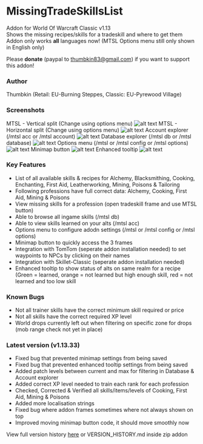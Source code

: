 # MissingTradeSkillsList
Addon for World Of Warcraft Classic v1.13  
Shows the missing recipes/skills for a tradeskill and where to get them  
Addon only works **all** languages now! (MTSL Options menu still only shown in English only)  

Please **donate** (paypal to thumbkin83@gmail.com) if you want to support this addon!

### Author
Thumbkin (Retail: EU-Burning Steppes, Classic: EU-Pyrewood Village)

### Screenshots
MTSL - Vertical split (Change using options menu)
![alt text](http://mtsl.ddns.net/images/mtsl_main.png "Missing TradeSkills List - Vertical Split")
MTSL - Horizontal split (Change using options menu)
![alt text](http://mtsl.ddns.net/images/mtsl_main_horizontal.png "Missing TradeSkills List - Horizontal Split")
Account explorer (/mtsl acc or /mtsl account)
![alt text](http://mtsl.ddns.net/images/mtsl_account.png "Missing TradeSkills List - Account explorer")
Database explorer (/mtsl db or /mtsl database)
![alt text](http://mtsl.ddns.net/images/mtsl_database.png "Missing TradeSkills List - Database explorer")
Options menu (/mtsl or /mtsl config or /mtsl options)
![alt text](http://mtsl.ddns.net/images/mtsl_options.png "Missing TradeSkills List - Options menu")
Minimap button
![alt text](http://mtsl.ddns.net/images/mtsl_minimap.png "Missing TradeSkills List - Options menu")
Enhanced tooltip
![alt text](http://mtsl.ddns.net/images/mtsl_tooltip.png "Missing TradeSkills List - Enhanced tooltip")

### Key Features

* List of all available skills & recipes for Alchemy, Blacksmithing, Cooking, Enchanting, First Aid, Leatherworking, Mining, Poisons & Tailoring
* Following professions have full correct data: Alchemy, Cooking, First Aid, Mining & Poisons
* View missing skills for a profession (open tradeskill frame and use MTSL button)
* Able to browse all ingame skills  (/mtsl db)
* Able to view skills learned on your alts (/mtsl acc)
* Options menu to configure adodn settings (/mtsl or /mtsl config or /mtsl options)
* Minimap button to quickly access the 3 frames
* Integration with TomTom (seperate addon installation needed) to set waypoints to NPCs by clicking on their names
* Integration with Skillet-Classic (seperate addon installation needed)
* Enhanced tooltip to show status of alts on same realm for a recipe (Green = learned, orange = not learned but high enough skill, red = not learned and too low skill

### Known Bugs

* Not all trainer skills have the correct minimum skill required or price
* Not all skills have the correct required XP level  
* World drops currently left out when filtering on specific zone for drops (mob range check not yet in place)  

### Latest version (v1.13.33)

* Fixed bug that prevented minimap settings from being saved
* Fixed bug that prevented enhanced tooltip settings from being saved
* Added patch levels between current and max for filtering in Database & Account explorer
* Added correct XP level needed to train each rank for each profession
* Checked, Corrected & Verified all skills/items/levels of Cooking, First Aid, Mining & Poisons
* Added more localisation strings
* Fixed bug where addon frames sometimes where not always shown on top
* Improved moving minimap button code, it should move smoothly now
 
 View full version history [here](http://mtsl.ddns.net/VERSION_HISTORY.html) or VERSION_HISTORY.md inside zip addon